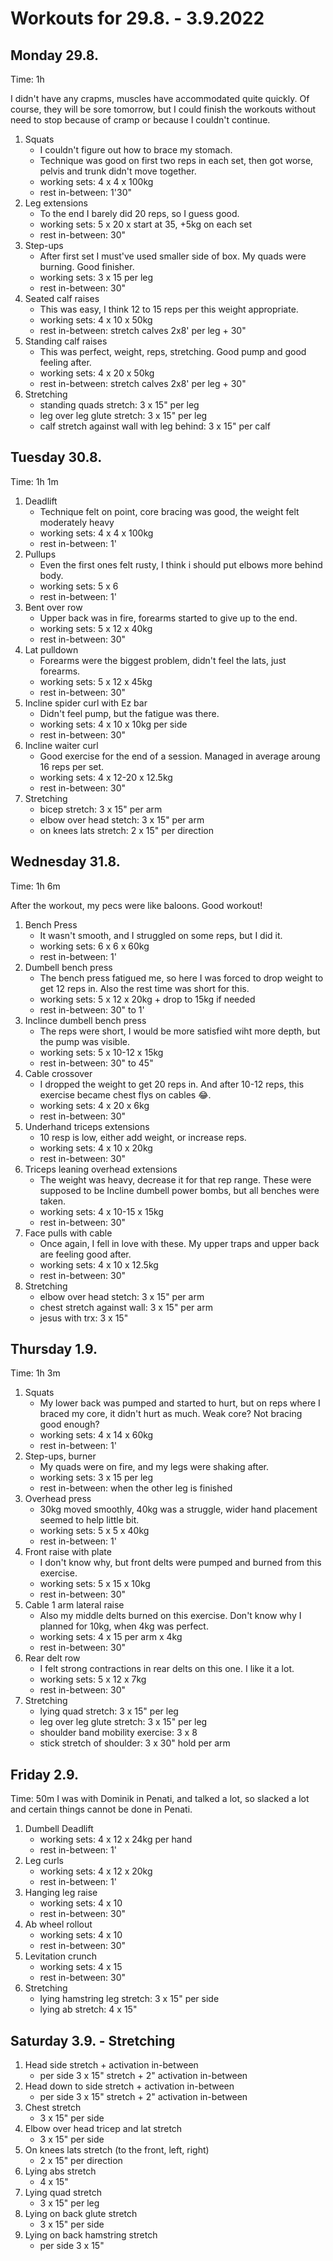 # Workouts for 29.8. - 3.9.2022

## Monday 29.8.

Time: 1h

I didn't have any crapms, muscles have accommodated quite quickly.
Of course, they will be sore tomorrow, but I could finish the workouts
without need to stop because of cramp or because I couldn't continue.

1. Squats
   - I couldn't figure out how to brace my stomach.
   - Technique was good on first two reps in each set, then got worse, pelvis and trunk didn't move together.
   - working sets: 4 x 4 x 100kg
   - rest in-between: 1'30"
2. Leg extensions
   - To the end I barely did 20 reps, so I guess good.
   - working sets: 5 x 20 x start at 35, +5kg on each set
   - rest in-between: 30"
3. Step-ups
   - After first set I must've used smaller side of box. My quads were burning. Good finisher.
   - working sets: 3 x 15 per leg
   - rest in-between: 30"
4. Seated calf raises
   - This was easy, I think 12 to 15 reps per this weight appropriate.
   - working sets: 4 x 10 x 50kg
   - rest in-between: stretch calves 2x8' per leg + 30"
5. Standing calf raises
   - This was perfect, weight, reps, stretching. Good pump and good feeling after.
   - working sets: 4 x 20 x 50kg
   - rest in-between: stretch calves 2x8' per leg + 30"
6. Stretching
   - standing quads stretch: 3 x 15" per leg
   - leg over leg glute stretch: 3 x 15" per leg
   - calf stretch against wall with leg behind: 3 x 15" per calf

## Tuesday 30.8.

Time: 1h 1m

1. Deadlift
   - Technique felt on point, core bracing was good, the weight felt moderately heavy
   - working sets: 4 x 4 x 100kg
   - rest in-between: 1'
2. Pullups
   - Even the first ones felt rusty, I think i should put elbows more behind body.
   - working sets: 5 x 6
   - rest in-between: 1'
3. Bent over row
   - Upper back was in fire, forearms started to give up to the end.
   - working sets: 5 x 12 x 40kg
   - rest in-between: 30"
4. Lat pulldown
   - Forearms were the biggest problem, didn't feel the lats, just forearms.
   - working sets: 5 x 12 x 45kg
   - rest in-between: 30"
5. Incline spider curl with Ez bar
   - Didn't feel pump, but the fatigue was there.
   - working sets: 4 x 10 x 10kg per side
   - rest in-between: 30"
6. Incline waiter curl
   - Good exercise for the end of a session. Managed in average aroung 16 reps per set.
   - working sets: 4 x 12-20 x 12.5kg
   - rest in-between: 30"
7. Stretching
   - bicep stretch: 3 x 15" per arm
   - elbow over head stetch: 3 x 15" per arm
   - on knees lats stretch: 2 x 15" per direction

## Wednesday 31.8.

Time: 1h 6m

After the workout, my pecs were like baloons. Good workout!

1. Bench Press
   - It wasn't smooth, and I struggled on some reps, but I did it.
   - working sets: 6 x 6 x 60kg
   - rest in-between: 1'
2. Dumbell bench press
   - The bench press fatigued me, so here I was forced to drop weight to get 12 reps in. Also the rest time was short for this.
   - working sets: 5 x 12 x 20kg + drop to 15kg if needed
   - rest in-between: 30" to 1'
3. Inclince dumbell bench press
   - The reps were short, I would be more satisfied wiht more depth, but the pump was visible.
   - working sets: 5 x 10-12 x 15kg
   - rest in-between: 30" to 45"
4. Cable crossover
   - I dropped the weight to get 20 reps in. And after 10-12 reps, this exercise became chest flys on cables 😂.
   - working sets: 4 x 20 x 6kg
   - rest in-between: 30"
5. Underhand triceps extensions
   - 10 resp is low, either add weight, or increase reps.
   - working sets: 4 x 10 x 20kg
   - rest in-between: 30"
6. Triceps leaning overhead extensions
   - The weight was heavy, decrease it for that rep range. These were supposed to be Incline dumbell power bombs, but all benches were taken.
   - working sets: 4 x 10-15 x 15kg
   - rest in-between: 30"
7. Face pulls with cable
   - Once again, I fell in love with these. My upper traps and upper back are feeling good after.
   - working sets: 4 x 10 x 12.5kg
   - rest in-between: 30"
8. Stretching
   - elbow over head stetch: 3 x 15" per arm
   - chest stretch against wall: 3 x 15" per arm
   - jesus with trx: 3 x 15"

## Thursday 1.9.

Time: 1h 3m

1. Squats
   - My lower back was pumped and started to hurt, but on reps where I braced my core, it didn't hurt as much. Weak core? Not bracing good enough?
   - working sets: 4 x 14 x 60kg
   - rest in-between: 1'
2. Step-ups, burner
   - My quads were on fire, and my legs were shaking after.
   - working sets: 3 x 15 per leg
   - rest in-between: when the other leg is finished
3. Overhead press
   - 30kg moved smoothly, 40kg was a struggle, wider hand placement seemed to help little bit.
   - working sets: 5 x 5 x 40kg
   - rest in-between: 1'
4. Front raise with plate
   - I don't know why, but front delts were pumped and burned from this exercise.
   - working sets: 5 x 15 x 10kg
   - rest in-between: 30"
5. Cable 1 arm lateral raise
   - Also my middle delts burned on this exercise. Don't know why I planned for 10kg, when 4kg was perfect.
   - working sets: 4 x 15 per arm x 4kg
   - rest in-between: 30"
6. Rear delt row
   - I felt strong contractions in rear delts on this one. I like it a lot.
   - working sets: 5 x 12 x 7kg
   - rest in-between: 30"
7. Stretching
   - lying quad stretch: 3 x 15" per leg
   - leg over leg glute stretch: 3 x 15" per leg
   - shoulder band mobility exercise: 3 x 8
   - stick stretch of shoulder: 3 x 30" hold per arm

## Friday 2.9.

Time: 50m
I was with Dominik in Penati, and talked a lot, so slacked a lot and certain
things cannot be done in Penati.

1. Dumbell Deadlift
   - working sets: 4 x 12 x 24kg per hand
   - rest in-between: 1'
2. Leg curls
   - working sets: 4 x 12 x 20kg
   - rest in-between: 1'
3. Hanging leg raise
   - working sets: 4 x 10
   - rest in-between: 30"
4. Ab wheel rollout
   - working sets: 4 x 10
   - rest in-between: 30"
5. Levitation crunch
   - working sets: 4 x 15
   - rest in-between: 30"
6. Stretching
   - lying hamstring leg stretch: 3 x 15" per side
   - lying ab stretch: 4 x 15"

## Saturday 3.9. - Stretching

1. Head side stretch + activation in-between
   - per side 3 x 15" stretch + 2" activation in-between
2. Head down to side stretch + activation in-between
   - per side 3 x 15" stretch + 2" activation in-between
3. Chest stretch
   - 3 x 15" per side
4. Elbow over head tricep and lat stretch
   - 3 x 15" per side
5. On knees lats stretch (to the front, left, right)
   - 2 x 15" per direction
6. Lying abs stretch
   - 4 x 15"
7. Lying quad stretch
   - 3 x 15" per leg
8. Lying on back glute stretch
   - 3 x 15" per side
9. Lying on back hamstring stretch
   - per side 3 x 15"
